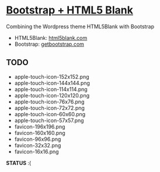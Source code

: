 # [Bootstrap + HTML5 Blank](http://html5blank.com)

Combining the Wordpress theme HTML5Blank with Bootstrap

* HTML5Blank: [html5blank.com](http://html5blank.com)
* Bootstrap: [getbootstrap.com](http://getbootstrap.com)

## TODO
* apple-touch-icon-152x152.png
* apple-touch-icon-144x144.png
* apple-touch-icon-114x114.png
* apple-touch-icon-120x120.png
* apple-touch-icon-76x76.png
* apple-touch-icon-72x72.png
* apple-touch-icon-60x60.png
* apple-touch-icon-57x57.png
* favicon-196x196.png
* favicon-160x160.png
* favicon-96x96.png
* favicon-32x32.png
* favicon-16x16.png


**STATUS** :(


